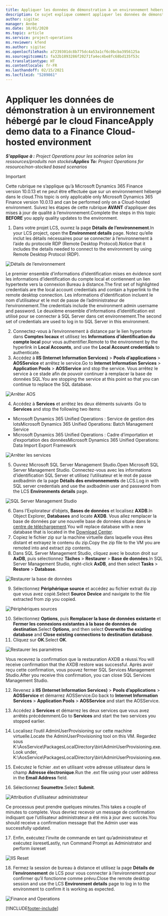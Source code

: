 ```yaml
---
title: Appliquer les données de démonstration à un environnement hébergé par le cloud Finance
description: Ce sujet explique comment appliquer les données de démonstration entre Project Operations et un environnement hébergé dans le cloud Dynamics 365 Finance.
author: sigitac
manager: Annbe
ms.date: 10/01/2020
ms.topic: article
ms.service: project-operations
ms.reviewer: kfend
ms.author: sigitac
ms.openlocfilehash: a7239301dc8b775dc4a53a1cf6c0bcba3956125a
ms.sourcegitcommit: fa32b1893286f20271fa4ec4be8fc68bd135f53c
ms.translationtype: HT
ms.contentlocale: fr-FR
ms.lasthandoff: 02/15/2021
ms.locfileid: "5289861"
---
```

# <a name="apply-demo-data-to-a-finance-cloud-hosted-environment"></a><span data-ttu-id="4c139-103">Appliquer les données de démonstration à un environnement hébergé par le cloud Finance</span><span class="sxs-lookup"><span data-stu-id="4c139-103">Apply demo data to a Finance Cloud-hosted environment</span></span>

<span data-ttu-id="4c139-104">_**S’applique à :** Project Operations pour les scénarios selon les ressources/produits non stockés_</span><span class="sxs-lookup"><span data-stu-id="4c139-104">_**Applies To:** Project Operations for resource/non-stocked based scenarios_</span></span>

> [!IMPORTANT]
> <span data-ttu-id="4c139-105">Cette rubrique ne s’applique qu’à Microsoft Dynamics 365 Finance version 10.0.13 et ne peut être effectuée que sur un environnement hébergé dans le cloud.</span><span class="sxs-lookup"><span data-stu-id="4c139-105">This topic is only applicable only Microsoft Dynamics 365 Finance version 10.0.13 and can be performed only on a Cloud-hosted environment.</span></span> <span data-ttu-id="4c139-106">Suivez les étapes de cette rubrique **AVANT** d’appliquer des mises à jour de qualité à l’environnement.</span><span class="sxs-lookup"><span data-stu-id="4c139-106">Complete the steps in this topic **BEFORE** you apply quality updates to the environment.</span></span>

1. <span data-ttu-id="4c139-107">Dans votre projet LCS, ouvrez la page **Détails de l’environnement**.</span><span class="sxs-lookup"><span data-stu-id="4c139-107">In your LCS project, open the **Environment details** page.</span></span> <span data-ttu-id="4c139-108">Notez qu’elle inclut les détails nécessaires pour se connecter à l’environnement à l’aide du protocole RDP (Remote Desktop Protocol).</span><span class="sxs-lookup"><span data-stu-id="4c139-108">Notice that it includes the details needed to connect to the environment by using Remote Desktop Protocol (RDP).</span></span>

![Détails de l’environnement](./media/1EnvironmentDetails.png)

<span data-ttu-id="4c139-110">Le premier ensemble d’informations d’identification mises en évidence sont les informations d’identification du compte local et contiennent un lien hypertexte vers la connexion Bureau à distance.</span><span class="sxs-lookup"><span data-stu-id="4c139-110">The first set of highlighted credentials are the local account credentials and contain a hyperlink to the remote desktop connection.</span></span> <span data-ttu-id="4c139-111">Les informations d’identification incluent le nom d’utilisateur et le mot de passe de l’administrateur de l’environnement.</span><span class="sxs-lookup"><span data-stu-id="4c139-111">The credentials include the environment admin username and password.</span></span> <span data-ttu-id="4c139-112">Le deuxième ensemble d’informations d’identification est utilisé pour se connecter à SQL Server dans cet environnement.</span><span class="sxs-lookup"><span data-stu-id="4c139-112">The second set of credentials are used to log in to SQL Server in this environment.</span></span>

2. <span data-ttu-id="4c139-113">Connectez-vous à l’environnement à distance par le lien hypertexte dans **Comptes locaux** et utilisez les **Informations d’identification du compte local** pour vous authentifier.</span><span class="sxs-lookup"><span data-stu-id="4c139-113">Remote to the environment by the hyperlink in **Local Accounts**, and use the **Local Account credentials** to authenticate.</span></span>
3. <span data-ttu-id="4c139-114">Accédez à **IIS (Internet Information Services)** > **Pools d’applications** > **AOSService** et arrêtez le service.</span><span class="sxs-lookup"><span data-stu-id="4c139-114">Go to **Internet Information Services** > **Application Pools** > **AOSService** and stop the service.</span></span> <span data-ttu-id="4c139-115">Vous arrêtez le service à ce stade afin de pouvoir continuer à remplacer la base de données SQL.</span><span class="sxs-lookup"><span data-stu-id="4c139-115">You are stopping the service at this point so that you can continue to replace the SQL database.</span></span>

![Arrêter AOS](./media/2StopAOS.png)

4. <span data-ttu-id="4c139-117">Accédez à **Services** et arrêtez les deux éléments suivants :</span><span class="sxs-lookup"><span data-stu-id="4c139-117">Go to **Services** and stop the following two items:</span></span>

- <span data-ttu-id="4c139-118">Microsoft Dynamics 365 Unified Operations : Service de gestion des lots</span><span class="sxs-lookup"><span data-stu-id="4c139-118">Microsoft Dynamics 365 Unified Operations: Batch Management Service</span></span>
- <span data-ttu-id="4c139-119">Microsoft Dynamics 365 Unified Operations : Cadre d’importation et d’exportation des données</span><span class="sxs-lookup"><span data-stu-id="4c139-119">Microsoft Dynamics 365 Unified Operations: Data Import Export Framework</span></span>

![Arrêter les services](./media/3StopServices.png)

5. <span data-ttu-id="4c139-121">Ouvrez Microsoft SQL Server Management Studio.</span><span class="sxs-lookup"><span data-stu-id="4c139-121">Open Microsoft SQL Server Management Studio.</span></span> <span data-ttu-id="4c139-122">Connectez-vous avec les informations d’identification SQL Server et utilisez l’utilisateur et le mot de passe axdbadmin de la page **Détails des environnements** de LCS.</span><span class="sxs-lookup"><span data-stu-id="4c139-122">Log in with SQL server credentials and use the axdbadmin user and password from the LCS **Environments details** page.</span></span>

![SQL Server Management Studio](./media/4SSMS.png)

6. <span data-ttu-id="4c139-124">Dans l’Explorateur d’objets, **Bases de données** et localisez **AXDB**.</span><span class="sxs-lookup"><span data-stu-id="4c139-124">In Object Explorer, **Databases** and locate **AXDB**.</span></span> <span data-ttu-id="4c139-125">Vous allez remplacer la base de données par une nouvelle base de données située dans le [centre de téléchargement](https://download.microsoft.com/download/1/a/3/1a314bd2-b082-4a87-abdc-1ba26c92b63d/ProjOpsDemoDataFOGARelease.zip).</span><span class="sxs-lookup"><span data-stu-id="4c139-125">You will replace database with a new database that is located in the [Download Center](https://download.microsoft.com/download/1/a/3/1a314bd2-b082-4a87-abdc-1ba26c92b63d/ProjOpsDemoDataFOGARelease.zip).</span></span> 
7. <span data-ttu-id="4c139-126">Copiez le fichier zip sur la machine virtuelle dans laquelle vous êtes distant et extrayez le contenu du zip.</span><span class="sxs-lookup"><span data-stu-id="4c139-126">Copy the zip file to the VM you are remoted into and extract zip contents.</span></span>
8. <span data-ttu-id="4c139-127">Dans SQL Server Management Studio, cliquez avec le bouton droit sur **AxDB**, puis sélectionnez **Tâches** > **Restaurer** > **Base de données**.</span><span class="sxs-lookup"><span data-stu-id="4c139-127">In SQL Server Management Studio, right-click **AxDB**, and then select **Tasks** > **Restore** > **Database**.</span></span>

![Restaurer la base de données](./media/5RestoreDatabase.png)

9. <span data-ttu-id="4c139-129">Sélectionnez **Périphérique source** et accédez au fichier extrait du zip que vous avez copié.</span><span class="sxs-lookup"><span data-stu-id="4c139-129">Select **Source Device** and navigate to the file extracted from zip you copied.</span></span>

![Périphériques sources](./media/6SourceDevice.png)

10. <span data-ttu-id="4c139-131">Sélectionnez **Options**, puis **Remplacer la base de données existante** et **Fermer les connexions existantes à la base de données de destination**.</span><span class="sxs-lookup"><span data-stu-id="4c139-131">Select **Options**, and then select **Overwrite the existing database** and **Close existing connections to destination database**.</span></span> 
11. <span data-ttu-id="4c139-132">Cliquez sur **OK**.</span><span class="sxs-lookup"><span data-stu-id="4c139-132">Select **OK**.</span></span>

![Restaurer les paramètres](./media/7RestoreSetting.png)

<span data-ttu-id="4c139-134">Vous recevrez la confirmation que la restauration AXDB a réussi.</span><span class="sxs-lookup"><span data-stu-id="4c139-134">You will receive confirmation that the AXDB restore was successful.</span></span> <span data-ttu-id="4c139-135">Après avoir reçu cette confirmation, vous pouvez fermer SQL Services Management Studio.</span><span class="sxs-lookup"><span data-stu-id="4c139-135">After you receive this confirmation, you can close SQL Services Management Studio.</span></span>

12. <span data-ttu-id="4c139-136">Revenez à **IIS (Internet Information Services)** > **Pools d’applications** > **AOSService** et démarrez AOSService.</span><span class="sxs-lookup"><span data-stu-id="4c139-136">Go back to **Internet Information Services** > **Application Pools** > **AOSService** and start the AOSService.</span></span>
13. <span data-ttu-id="4c139-137">Accédez à **Services** et démarrez les deux services que vous avez arrêtés précédemment.</span><span class="sxs-lookup"><span data-stu-id="4c139-137">Go to **Services** and start the two services you stopped earlier.</span></span>

14. <span data-ttu-id="4c139-138">Localisez l’outil AdminUserProvisioning sur cette machine virtuelle.</span><span class="sxs-lookup"><span data-stu-id="4c139-138">Locate the AdminUserProvisioning tool on this VM.</span></span> <span data-ttu-id="4c139-139">Regardez sous K:\AosService\PackagesLocalDirectory\bin\AdminUserProvisioning.exe.</span><span class="sxs-lookup"><span data-stu-id="4c139-139">Look under, K:\AosService\PackagesLocalDirectory\bin\AdminUserProvisioning.exe.</span></span>
15. <span data-ttu-id="4c139-140">Exécutez le fichier .ext en utilisant votre adresse utilisateur dans le champ **Adresse électronique**.</span><span class="sxs-lookup"><span data-stu-id="4c139-140">Run the .ext file using your user address in the **Email Address** field.</span></span> 
16. <span data-ttu-id="4c139-141">Sélectionnez **Soumettre**.</span><span class="sxs-lookup"><span data-stu-id="4c139-141">Select **Submit**.</span></span>

![Attribution d’utilisateur administrateur](./media/8AdminUserProvisioning.png)

<span data-ttu-id="4c139-143">Ce processus peut prendre quelques minutes.</span><span class="sxs-lookup"><span data-stu-id="4c139-143">This takes a couple of minutes to complete.</span></span> <span data-ttu-id="4c139-144">Vous devriez recevoir un message de confirmation indiquant que l’utilisateur administrateur a été mis à jour avec succès.</span><span class="sxs-lookup"><span data-stu-id="4c139-144">You should receive a confirmation message that the Admin user was successfully updated.</span></span>

17. <span data-ttu-id="4c139-145">Enfin, exécutez l’invite de commande en tant qu’administrateur et exécutez iisreset</span><span class="sxs-lookup"><span data-stu-id="4c139-145">Lastly, run Command Prompt as Administrator and perform iisreset</span></span>

![IIS Reset](./media/9IISReset.png)

18. <span data-ttu-id="4c139-147">Fermez la session de bureau à distance et utilisez la page **Détails de l’environnement** de LCS pour vous connecter à l’environnement pour confirmer qu’il fonctionne comme prévu.</span><span class="sxs-lookup"><span data-stu-id="4c139-147">Close the remote desktop session and use the LCS **Environment details** page to log in to the environment to confirm it is working as expected.</span></span>

![Finance and Operations](./media/10FinanceAndOperations.png)


[!INCLUDE[footer-include](../includes/footer-banner.md)]